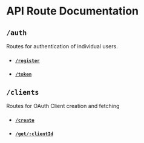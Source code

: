 # API Route Documentation

## `/auth`

Routes for authentication of individual users.

- #### [`/register`](auth/register.md)
- #### [`/token`](auth/token.md)

## `/clients`

Routes for OAuth Client creation and fetching

- #### [`/create`](clients/create.md)
- #### [`/get/:clientId`](clients/get.md)